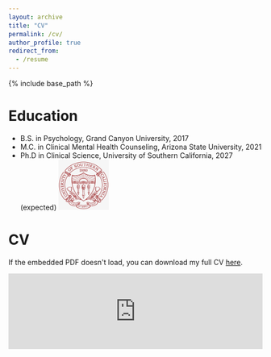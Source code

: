 ```yaml
---
layout: archive
title: "CV"
permalink: /cv/
author_profile: true
redirect_from:
  - /resume
---
```


{% include base_path %}

Education
======
* B.S. in Psychology, Grand Canyon University, 2017
* M.C. in Clinical Mental Health Counseling, Arizona State University, 2021
* Ph.D in Clinical Science, University of Southern California, 2027 (expected) <img src="https://github.com/gabepsych/academicpages.github.io/raw/master/usc1.png" width="100" height="100" /> 

CV
======

If the embedded PDF doesn't load, you can download my full CV [here](https://github.com/gabepsych/academicpages.github.io/raw/master/GabrielLeon_CV.pdf).

<embed src="https://gabrielleon.me/GabrielLeon_CV.pdf" type="application/pdf" width="100%" />
